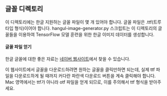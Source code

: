 ## 글꼴 디렉토리

이 디렉토리에는 한글 지원하는 글꼴 파일이 몇 개 있어야 합니다. 글꼴 파일은 .ttf(트루 타입 형식)이어야 합니다. hangul-image-generator.py 스크립트는 이 디렉토리의 글꼴들을 이용하여 TensorFlow 모델 훈련을 위한 한글 이미지 데이터를 생성합니다.

#### 글꼴 파일 얻기

한글 글꼴에 대한 좋은 자료는 [네이버 웹사이트](http://software.naver.com/software/fontList.nhn?categoryId=I0000000)에서 찾을 수 있습니다.

이 웹사이트에서 글꼴을 다운로드하려면 원하는 글꼴을 클릭만하면 되는데, 실제 ttf 파일을 다운로드하게 될 때까지 커다란 파란색 다운로드 버튼을 계속 클릭해야 합니다. Mac 영역에서는 ttf가 아니라 otf 파일을 얻게 되므로, 이를 주의해서 ttf 형식을 받아주세요. 
